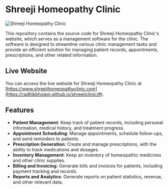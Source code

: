 # Shreeji Homeopathy Clinic

![Shreeji Homeopathy Clinic](https://radhikbhojani.github.io/shreejiclinic/Assets_Outer/images/logo.png)

This repository contains the source code for Shreeji Homeopathy Clinic's website, which serves as a management software for the clinic. The software is designed to streamline various clinic management tasks and provide an efficient solution for managing patient records, appointments, prescriptions, and other related information.

## Live Website

You can access the live website for Shreeji Homeopathy Clinic at [https://www.shreejihomeopathyclinic.com](https://radhikbhojani.github.io/shreejiclinic/#).

## Features

- **Patient Management**: Keep track of patient records, including personal information, medical history, and treatment progress.
- **Appointment Scheduling**: Manage appointments, schedule follow-ups, and send reminders to patients.
- **Prescription Generation**: Create and manage prescriptions, with the ability to track medications and dosages.
- **Inventory Management**: Keep an inventory of homeopathic medicines and other clinic supplies.
- **Billing and Invoicing**: Generate bills and invoices for patients, including payment tracking and records.
- **Reports and Analytics**: Generate reports on patient statistics, revenue, and other relevant data.

